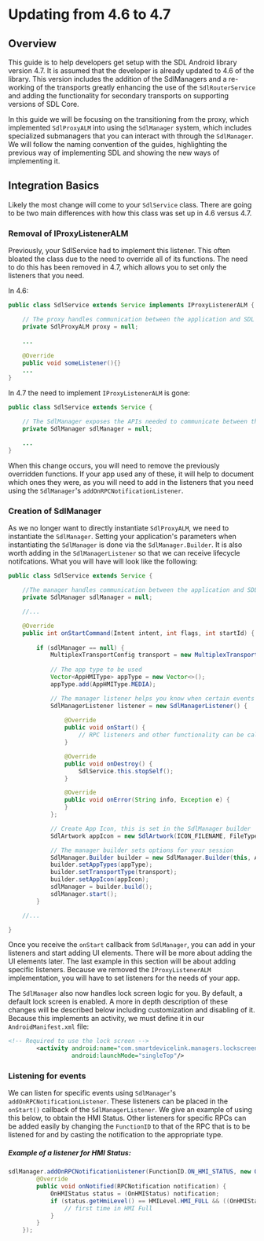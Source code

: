 # Updating from 4.6 to 4.7


## Overview

This guide is to help developers get setup with the SDL Android library version 4.7. It is assumed that the developer is already updated to 4.6 of the library. This version includes the addition of the SdlManagers and a re-working of the transports greatly enhancing the use of the `SdlRouterService` and adding the functionality for secondary transports on supporting versions of SDL Core. 

In this guide we will be focusing on the transitioning from the proxy, which implemented `SdlProxyALM` into using the `SdlManager` system, which includes specialized submanagers that you can interact with through the `SdlManager`. We will follow the naming convention of the guides, highlighting the previous way of implementing SDL and showing the new ways of implementing it.






## Integration Basics

Likely the most change will come to your `SdlService` class. There are going to be two main differences with how this class was set up in 4.6 versus 4.7.

### Removal of IProxyListenerALM

Previously, your SdlService had to implement this listener. This often bloated the class due to the need to override all of its functions. The need to do this has been removed in 4.7, which allows you to set only the listeners that you need. 

In 4.6:

```java
public class SdlService extends Service implements IProxyListenerALM {

    // The proxy handles communication between the application and SDL
    private SdlProxyALM proxy = null;
    
    ...
    
    @Override
    public void someListener(){}
    ...    
}
```

In 4.7 the need to implement `IProxyListenerALM` is gone:

```java
public class SdlService extends Service {

	// The SdlManager exposes the APIs needed to communicate between the application and SDL
	private SdlManager sdlManager = null;
	
	...
}
```

When this change occurs, you will need to remove the previously overridden functions. If your app used any of these, it will help to document which ones they were, as you will need to add in the listeners that you need using the `SdlManager`'s `addOnRPCNotificationListener`.

### Creation of SdlManager

As we no longer want to directly instantiate `SdlProxyALM`, we need to instantiate the `SdlManager`. Setting your application's parameters when instantiating the `SdlManager` is done via the `SdlManager.Builder`. It is also worth adding in the `SdlManagerListener` so that we can receive lifecycle notifcations. What you will have will look like the following:

```java
public class SdlService extends Service {

    //The manager handles communication between the application and SDL
    private SdlManager sdlManager = null;

    //...

    @Override
    public int onStartCommand(Intent intent, int flags, int startId) {
        
        if (sdlManager == null) {
            MultiplexTransportConfig transport = new MultiplexTransportConfig(this, APP_ID, MultiplexTransportConfig.FLAG_MULTI_SECURITY_OFF);
           
            // The app type to be used
            Vector<AppHMIType> appType = new Vector<>();
            appType.add(AppHMIType.MEDIA);

            // The manager listener helps you know when certain events that pertain to the SDL Manager happen
            SdlManagerListener listener = new SdlManagerListener() {
                
                @Override
                public void onStart() {
                	// RPC listeners and other functionality can be called once this callback is triggered.
                }

                @Override
                public void onDestroy() {
                    SdlService.this.stopSelf();
                }

                @Override
                public void onError(String info, Exception e) {
                }
            };

            // Create App Icon, this is set in the SdlManager builder
            SdlArtwork appIcon = new SdlArtwork(ICON_FILENAME, FileType.GRAPHIC_PNG, R.mipmap.ic_launcher, true);

            // The manager builder sets options for your session
            SdlManager.Builder builder = new SdlManager.Builder(this, APP_ID, APP_NAME, listener);
            builder.setAppTypes(appType);
            builder.setTransportType(transport);
            builder.setAppIcon(appIcon);
            sdlManager = builder.build();
            sdlManager.start();
        }

    //...

}
```

Once you receive the `onStart` callback from `SdlManager`, you can add in your listeners and start adding UI elements. There will be more about adding the UI elements later. The last example in this section will be about adding specific listeners. Because we removed the `IProxyListenerALM` implementation, you will have to set listeners for the needs of your app.

The `SdlManager` also now handles lock screen logic for you. By default, a default lock screen is enabled. A more in depth description of these changes will be described below including customization and disabling of it. Because this implements an activity, we must define it in our `AndroidManifest.xml` file:

```xml
<!-- Required to use the lock screen -->
        <activity android:name="com.smartdevicelink.managers.lockscreen.SDLLockScreenActivity"
                  android:launchMode="singleTop"/>
```

### Listening for events

We can listen for specific events using `SdlManager`'s `addOnRPCNotificationListener`. These listeners can be placed in the `onStart()` callback of the `SdlManagerListener`. We give an example of using this below, to obtain the HMI Status. Other listeners for specific RPCs can be added easily by changing the `FunctionID` to that of the RPC that is to be listened for and by casting the notification to the appropriate type.

##### Example of a listener for HMI Status:

```java
sdlManager.addOnRPCNotificationListener(FunctionID.ON_HMI_STATUS, new OnRPCNotificationListener() {
		@Override
		public void onNotified(RPCNotification notification) {
			OnHMIStatus status = (OnHMIStatus) notification;
			if (status.getHmiLevel() == HMILevel.HMI_FULL && ((OnHMIStatus) notification).getFirstRun()) {
				// first time in HMI Full
			}
		}
	});
```













